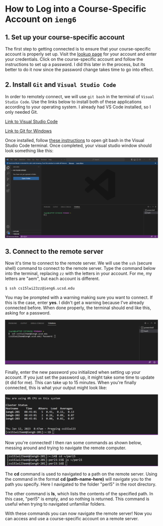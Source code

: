 # How to Log into a Course-Specific Account on `ieng6`

## 1. Set up your course-specific account
The first step to getting connected is to ensure that your course-specific account is properly set up. Visit the [lookup page](https://sdacs.ucsd.edu/~icc/index.php) for your account and enter your credentials. Click on the course-specific account and follow the instructions to set up a password. I did this later in the process, but its better to do it now since the password change takes time to go into effect.

## 2. Install `Git` and `Visual Studio Code`
In order to remotely connect, we will use `git bash` in the terminal of `Visual Studio Code`. Use the links below to install both of these applications according to your operating system. I already had VS Code installed, so I only needed Git. 

[Link to Visual Studio Code](https://code.visualstudio.com/)

[Link to Git for Windows](https://gitforwindows.org/)

Once installed, follow [these instructions](https://stackoverflow.com/a/50527994) to open git bash in the Visual Studio Code terminal. Once completed, your visual studio window should look something like this:

![Image](Screenshot_20230112_092822.png)

## 3. Connect to the remote server
Now it's time to connect to the remote server. We will use the `ssh` (secure shell) command to connect to the remote server. Type the command below into the terminal, replacing `zz` with the letters in your account. For me, my letters are "aem", but each account is different.

`$ ssh cs15lwi23zz@ieng6.ucsd.edu`

You may be prompted with a warning making sure you want to connect. If this is the case, enter **yes**. I didn't get a warning because I've already connected before. When done properly, the terminal should end like this, asking for a password.

![Image](Screenshot_20230112_094241.png)

Finally, enter the new password you initialized when setting up your account. If you just set the password up, it might take some time to update (it did for me). This can take up to 15 minutes. When you're finally connected, this is what your output might look like:

![Image](Screenshot_20230112_084834.png)

Now you're connected! I then ran some commands as shown below, messing around and trying to navigate the remote computer. 

![Image](edited_commands.png)

The **cd** command is used to navigated to a path on the remote server. Using the command in the format **cd (path-name-here)** will navigate you to the path you specify. Here I navigated to the folder "perl5" in the root directory.

The other command is **ls**, which lists the contents of the specified path. In this case, "perl5" is empty, and so nothing is returned. This command is useful when trying to navigated unfamiliar folders. 

With these commands you can now navigate the remote server! Now you can access and use a course-specific account on a remote server.
